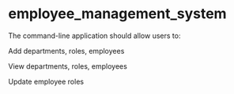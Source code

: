 # employee_management_system

The command-line application should allow users to:

Add departments, roles, employees

View departments, roles, employees

Update employee roles
